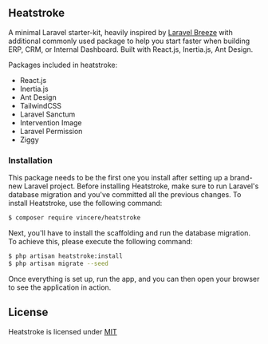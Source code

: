 ## Heatstroke
A minimal Laravel starter-kit, heavily inspired by [Laravel Breeze](https://laravel.com/docs/master/starter-kits#laravel-breeze) with additional commonly used package to help you start faster when building ERP, CRM, or Internal Dashboard. Built with React.js, Inertia.js, Ant Design.

Packages included in heatstroke:
* React.js
* Inertia.js
* Ant Design
* TailwindCSS
* Laravel Sanctum
* Intervention Image
* Laravel Permission
* Ziggy

### Installation
This package needs to be the first one you install after setting up a brand-new Laravel project. Before installing Heatstroke, make sure to run Laravel's database migration and you've committed all the previous changes. To install Heatstroke, use the following command:

```bash
$ composer require vincere/heatstroke
```
Next, you'll have to install the scaffolding and run the database migration. To achieve this, please execute the following command:
```bash
$ php artisan heatstroke:install
$ php artisan migrate --seed
```

Once everything is set up, run the app, and you can then open your browser to see the application in action.

## License
Heatstroke is licensed under [MIT](./LICENSE)
